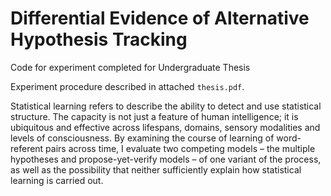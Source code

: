 # Differential Evidence of Alternative Hypothesis Tracking
Code for experiment completed for Undergraduate Thesis

Experiment procedure described in attached `thesis.pdf`.

Statistical learning refers to describe the ability to detect and use statistical structure. The capacity is not just a feature of human intelligence; it is ubiquitous and effective across lifespans, domains, sensory modalities and levels of consciousness. By examining the course of learning of word-referent pairs across time, I evaluate two competing models – the multiple hypotheses and propose-yet-verify models – of one variant of the process, as well as the possibility that neither sufficiently explain how statistical learning is carried out. 
